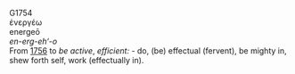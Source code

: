 <body>
  <p>G1754<br>  ἐνεργέω  <br> energeō  <br><i>en-erg-eh‘-o </i><br>From <a href="g1756.htm">1756</a>  to <i>be</i> <i>active</i>, <i>efficient:</i> - do, (be) effectual (fervent), be mighty in, shew forth self, work (effectually in).<br></p>
 </body>